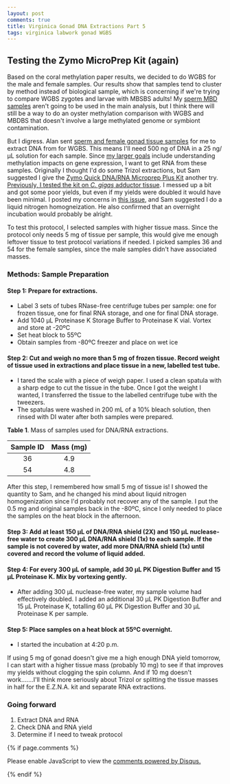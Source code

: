 ```yaml
---
layout: post
comments: true
title: Virginica Gonad DNA Extractions Part 5
tags: virginica labwork gonad WGBS
---
```


## Testing the Zymo MicroPrep Kit (again)

Based on the coral methylation paper results, we decided to do WGBS for the male and female samples. Our results show that samples tend to cluster by method instead of biological sample, which is concerning if we're trying to compare WGBS zygotes and larvae with MBSBS adults! My [sperm MBD samples](https://yaaminiv.github.io/Sperm-MBD-Enrichment-Day11/) aren't going to be used in the main analysis, but I think there will still be a way to do an oyster methylation comparison with WGBS and MBDBS that doesn't involve a large methylated genome or symbiont contamination.

But I digress. Alan sent [sperm and female gonad tissue samples](https://docs.google.com/spreadsheets/d/1CQ1WpMPchdFV3iDc8cgP_dCbK6rsJoKOeRg8oPCm-E0/edit#gid=0) for me to extract DNA from for WGBS. This means I'll need 500 ng of DNA in a 25 ng/µL solution for each sample. Since [my larger goals](https://yaaminiv.github.io/Gigas-and-Virginica-Labwork-Priorities/) include understanding methylation impacts on gene expression, I want to get RNA from these samples. Originally I thought I'd do some Trizol extractions, but Sam suggested I give the [Zymo Quick DNA/RNA Microprep Plus Kit](https://github.com/RobertsLab/resources/blob/master/protocols/Commercial_Protocols/ZymoResearch_quick-dna-rna_microprep_plus_kit_20190411.pdf) another try. [Previously, I tested the kit on *C. gigas* adductor tissue](https://yaaminiv.github.io/Gigas-Broodstock-RNA-Extraction/). I messed up a bit and got some poor yields, but even if my yields were doubled it would have been minimal. I posted my concerns in [this issue](https://github.com/RobertsLab/resources/issues/1012), and Sam suggested I do a liquid nitrogen homogneization. He also confirmed that an overnight incubation would probably be alright.

To test this protocol, I selected samples with higher tissue mass. Since the protocol only needs 5 mg of tissue per sample, this would give me enough leftover tissue to test protocol variations if needed. I picked samples 36 and 54 for the female samples, since the male samples didn't have associated masses. 

### Methods: Sample Preparation

#### Step 1: Prepare for extractions.

- Label 3 sets of tubes RNase-free centrifuge tubes per sample: one for frozen tissue, one for final RNA storage, and one for final DNA storage.
- Add 1040 µL Proteinase K Storage Buffer to Proteinase K vial. Vortex and store at -20ºC
- Set heat block to 55ºC
- Obtain samples from -80ºC freezer and place on wet ice

#### Step 2: Cut and weigh no more than 5 mg of frozen tissue. Record weight of tissue used in extractions and place tissue in a new, labelled test tube.

- I tared the scale with a piece of weigh paper. I used a clean spatula with a sharp edge to cut the tissue in the tube. Once I got the weight I wanted, I transferred the tissue to the labelled centrifuge tube with the tweezers.
- The spatulas were washed in 200 mL of a 10% bleach solution, then rinsed with DI water after both samples were prepared.

**Table 1**. Mass of samples used for DNA/RNA extractions.

| **Sample ID** | **Mass (mg)** |
|:-------------:|:-------------:|
|       36      |       4.9     |
|       54      |       4.8     |

After this step, I remembered how small 5 mg of tissue is! I showed the quantity to Sam, and he changed his mind about liquid nitrogen homogenization since I'd probably not recover any of the sample. I put the 0.5 mg and original samples back in the -80ºC, since I only needed to place the samples on the heat block in the afternoon.

#### Step 3: Add at least 150 µL of DNA/RNA shield (2X) and 150 µL nuclease-free water to create 300 µL DNA/RNA shield (1x) to each sample. If the sample is not covered by water, add more DNA/RNA shield (1x) until covered and record the volume of liquid added.

#### Step 4: For every 300 µL of sample, add 30 µL PK Digestion Buffer and 15 µL Proteinase K. Mix by vortexing gently.

- After adding 300 µL nuclease-free water, my sample volume had effectively doubled. I added an additional 30 µL PK Digestion Buffer and 15 µL Proteinase K, totalling 60 µL PK Digestion Buffer and 30 µL Proteinase K per sample.

#### Step 5: Place samples on a heat block at 55ºC overnight.

- I started the incubation at 4:20 p.m.

If using 5 mg of gonad doesn't give me a high enough DNA yield tomorrow, I can start with a higher tissue mass (probably 10 mg) to see if that improves my yields without clogging the spin column. And if 10 mg doesn't work.......I'll think more seriously about Trizol or splitting the tissue masses in half for the E.Z.N.A. kit and separate RNA extractions.

### Going forward

1. Extract DNA and RNA
2. Check DNA and RNA yield
3. Determine if I need to tweak protocol

{% if page.comments %}

<div id="disqus_thread"></div>
<script>

/**
*  RECOMMENDED CONFIGURATION VARIABLES: EDIT AND UNCOMMENT THE SECTION BELOW TO INSERT DYNAMIC VALUES FROM YOUR PLATFORM OR CMS.
*  LEARN WHY DEFINING THESE VARIABLES IS IMPORTANT: https://disqus.com/admin/universalcode/#configuration-variables*/
/*
var disqus_config = function () {
this.page.url = PAGE_URL;  // Replace PAGE_URL with your page's canonical URL variable
this.page.identifier = PAGE_IDENTIFIER; // Replace PAGE_IDENTIFIER with your page's unique identifier variable
};
*/
(function() { // DON'T EDIT BELOW THIS LINE
var d = document, s = d.createElement('script');
s.src = 'https://the-responsible-grad-student.disqus.com/embed.js';
s.setAttribute('data-timestamp', +new Date());
(d.head || d.body).appendChild(s);
})();
</script>
<noscript>Please enable JavaScript to view the <a href="https://disqus.com/?ref_noscript">comments powered by Disqus.</a></noscript>

{% endif %}

<script id="dsq-count-scr" src="//the-responsible-grad-student.disqus.com/count.js" async></script>
